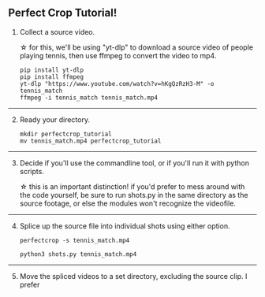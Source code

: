 Perfect Crop Tutorial!
---

1. Collect a source video.

   &#9734; for this, we'll be using "yt-dlp" to download a source video of people playing tennis, then use ffmpeg to convert the video to mp4.
    ```
    pip install yt-dlp
    pip install ffmpeg
    yt-dlp "https://www.youtube.com/watch?v=hKgQzRzH3-M" -o tennis_match
    ffmpeg -i tennis_match tennis_match.mp4
    ```
---
2. Ready your directory.
    ```
    mkdir perfectcrop_tutorial
    mv tennis_match.mp4 perfectcrop_tutorial
    ```
---
3. Decide if you'll use the commandline tool, or if you'll run it with python scripts.

   &#9734; this is an important distinction! if you'd prefer to mess around with the code yourself, be sure to run shots.py in the same directory as the source footage, or else the modules won't recognize the videofile.

---
4. Splice up the source file into individual shots using either option.
   ```
   perfectcrop -s tennis_match.mp4
   ```
   ```
   python3 shots.py tennis_match.mp4
   ```
---
5. Move the spliced videos to a set directory, excluding the source clip. I prefer
   
